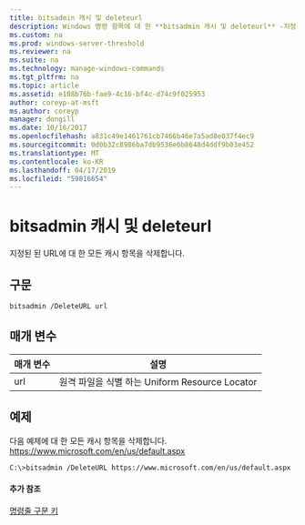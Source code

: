 ```yaml
---
title: bitsadmin 캐시 및 deleteurl
description: Windows 명령 항목에 대 한 **bitsadmin 캐시 및 deleteurl** -지정된 된 URL에 대 한 모든 캐시 항목을 삭제 합니다.
ms.custom: na
ms.prod: windows-server-threshold
ms.reviewer: na
ms.suite: na
ms.technology: manage-windows-commands
ms.tgt_pltfrm: na
ms.topic: article
ms.assetid: e108b76b-fae9-4c16-bf4c-d74c9f025953
author: coreyp-at-msft
ms.author: coreyp
manager: dongill
ms.date: 10/16/2017
ms.openlocfilehash: a831c49e1461761cb7466b46e7a5ad8e037f4ec9
ms.sourcegitcommit: 0d0b32c8986ba7db9536e0b8648d4ddf9b03e452
ms.translationtype: MT
ms.contentlocale: ko-KR
ms.lasthandoff: 04/17/2019
ms.locfileid: "59816654"
---
```

# <a name="bitsadmin-cache-and-deleteurl"></a>bitsadmin 캐시 및 deleteurl



지정된 된 URL에 대 한 모든 캐시 항목을 삭제합니다.

## <a name="syntax"></a>구문

```
bitsadmin /DeleteURL url
```

## <a name="parameters"></a>매개 변수

|매개 변수|설명|
|---------|-----------|
|url|원격 파일을 식별 하는 Uniform Resource Locator|

## <a name="BKMK_examples"></a>예제

다음 예제에 대 한 모든 캐시 항목을 삭제합니다. https://www.microsoft.com/en/us/default.aspx
```
C:\>bitsadmin /DeleteURL https://www.microsoft.com/en/us/default.aspx 
```

#### <a name="additional-references"></a>추가 참조

[명령줄 구문 키](command-line-syntax-key.md)